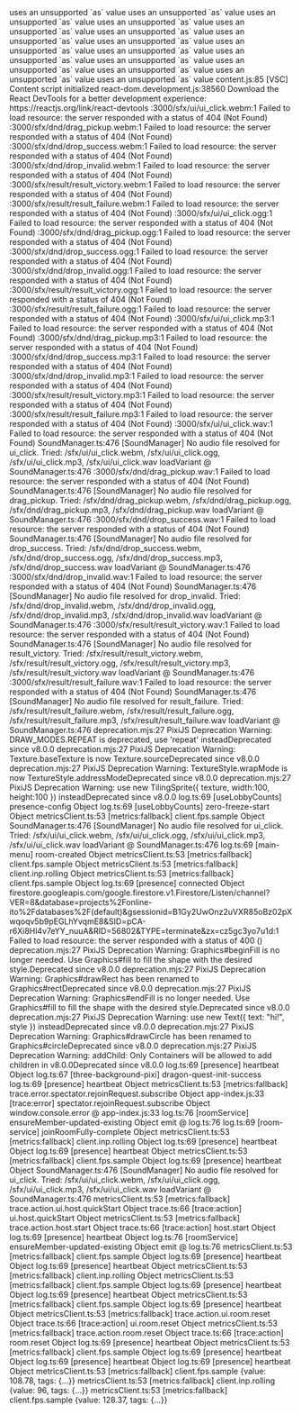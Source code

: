 <link rel=preload> uses an unsupported `as` value
<link rel=preload> uses an unsupported `as` value
<link rel=preload> uses an unsupported `as` value
<link rel=preload> uses an unsupported `as` value
<link rel=preload> uses an unsupported `as` value
<link rel=preload> uses an unsupported `as` value
<link rel=preload> uses an unsupported `as` value
<link rel=preload> uses an unsupported `as` value
<link rel=preload> uses an unsupported `as` value
<link rel=preload> uses an unsupported `as` value
<link rel=preload> uses an unsupported `as` value
<link rel=preload> uses an unsupported `as` value
<link rel=preload> uses an unsupported `as` value
<link rel=preload> uses an unsupported `as` value
<link rel=preload> uses an unsupported `as` value
<link rel=preload> uses an unsupported `as` value
content.js:85 [VSC] Content script initialized
react-dom.development.js:38560 Download the React DevTools for a better development experience: https://reactjs.org/link/react-devtools
:3000/sfx/ui/ui_click.webm:1  Failed to load resource: the server responded with a status of 404 (Not Found)
:3000/sfx/dnd/drag_pickup.webm:1  Failed to load resource: the server responded with a status of 404 (Not Found)
:3000/sfx/dnd/drop_success.webm:1  Failed to load resource: the server responded with a status of 404 (Not Found)
:3000/sfx/dnd/drop_invalid.webm:1  Failed to load resource: the server responded with a status of 404 (Not Found)
:3000/sfx/result/result_victory.webm:1  Failed to load resource: the server responded with a status of 404 (Not Found)
:3000/sfx/result/result_failure.webm:1  Failed to load resource: the server responded with a status of 404 (Not Found)
:3000/sfx/ui/ui_click.ogg:1  Failed to load resource: the server responded with a status of 404 (Not Found)
:3000/sfx/dnd/drag_pickup.ogg:1  Failed to load resource: the server responded with a status of 404 (Not Found)
:3000/sfx/dnd/drop_success.ogg:1  Failed to load resource: the server responded with a status of 404 (Not Found)
:3000/sfx/dnd/drop_invalid.ogg:1  Failed to load resource: the server responded with a status of 404 (Not Found)
:3000/sfx/result/result_victory.ogg:1  Failed to load resource: the server responded with a status of 404 (Not Found)
:3000/sfx/result/result_failure.ogg:1  Failed to load resource: the server responded with a status of 404 (Not Found)
:3000/sfx/ui/ui_click.mp3:1  Failed to load resource: the server responded with a status of 404 (Not Found)
:3000/sfx/dnd/drag_pickup.mp3:1  Failed to load resource: the server responded with a status of 404 (Not Found)
:3000/sfx/dnd/drop_success.mp3:1  Failed to load resource: the server responded with a status of 404 (Not Found)
:3000/sfx/dnd/drop_invalid.mp3:1  Failed to load resource: the server responded with a status of 404 (Not Found)
:3000/sfx/result/result_victory.mp3:1  Failed to load resource: the server responded with a status of 404 (Not Found)
:3000/sfx/result/result_failure.mp3:1  Failed to load resource: the server responded with a status of 404 (Not Found)
:3000/sfx/ui/ui_click.wav:1  Failed to load resource: the server responded with a status of 404 (Not Found)
SoundManager.ts:476 [SoundManager] No audio file resolved for ui_click. Tried: /sfx/ui/ui_click.webm, /sfx/ui/ui_click.ogg, /sfx/ui/ui_click.mp3, /sfx/ui/ui_click.wav
loadVariant @ SoundManager.ts:476
:3000/sfx/dnd/drag_pickup.wav:1  Failed to load resource: the server responded with a status of 404 (Not Found)
SoundManager.ts:476 [SoundManager] No audio file resolved for drag_pickup. Tried: /sfx/dnd/drag_pickup.webm, /sfx/dnd/drag_pickup.ogg, /sfx/dnd/drag_pickup.mp3, /sfx/dnd/drag_pickup.wav
loadVariant @ SoundManager.ts:476
:3000/sfx/dnd/drop_success.wav:1  Failed to load resource: the server responded with a status of 404 (Not Found)
SoundManager.ts:476 [SoundManager] No audio file resolved for drop_success. Tried: /sfx/dnd/drop_success.webm, /sfx/dnd/drop_success.ogg, /sfx/dnd/drop_success.mp3, /sfx/dnd/drop_success.wav
loadVariant @ SoundManager.ts:476
:3000/sfx/dnd/drop_invalid.wav:1  Failed to load resource: the server responded with a status of 404 (Not Found)
SoundManager.ts:476 [SoundManager] No audio file resolved for drop_invalid. Tried: /sfx/dnd/drop_invalid.webm, /sfx/dnd/drop_invalid.ogg, /sfx/dnd/drop_invalid.mp3, /sfx/dnd/drop_invalid.wav
loadVariant @ SoundManager.ts:476
:3000/sfx/result/result_victory.wav:1  Failed to load resource: the server responded with a status of 404 (Not Found)
SoundManager.ts:476 [SoundManager] No audio file resolved for result_victory. Tried: /sfx/result/result_victory.webm, /sfx/result/result_victory.ogg, /sfx/result/result_victory.mp3, /sfx/result/result_victory.wav
loadVariant @ SoundManager.ts:476
:3000/sfx/result/result_failure.wav:1  Failed to load resource: the server responded with a status of 404 (Not Found)
SoundManager.ts:476 [SoundManager] No audio file resolved for result_failure. Tried: /sfx/result/result_failure.webm, /sfx/result/result_failure.ogg, /sfx/result/result_failure.mp3, /sfx/result/result_failure.wav
loadVariant @ SoundManager.ts:476
deprecation.mjs:27 PixiJS Deprecation Warning: DRAW_MODES.REPEAT is deprecated, use 'repeat' insteadDeprecated since v8.0.0
deprecation.mjs:27 PixiJS Deprecation Warning: Texture.baseTexture is now Texture.sourceDeprecated since v8.0.0
deprecation.mjs:27 PixiJS Deprecation Warning: TextureStyle.wrapMode is now TextureStyle.addressModeDeprecated since v8.0.0
deprecation.mjs:27 PixiJS Deprecation Warning: use new TilingSprite({ texture, width:100, height:100 }) insteadDeprecated since v8.0.0
log.ts:69 [useLobbyCounts] presence-config Object
log.ts:69 [useLobbyCounts] zero-freeze-start Object
metricsClient.ts:53 [metrics:fallback] client.fps.sample Object
SoundManager.ts:476 [SoundManager] No audio file resolved for ui_click. Tried: /sfx/ui/ui_click.webm, /sfx/ui/ui_click.ogg, /sfx/ui/ui_click.mp3, /sfx/ui/ui_click.wav
loadVariant @ SoundManager.ts:476
log.ts:69 [main-menu] room-created Object
metricsClient.ts:53 [metrics:fallback] client.fps.sample Object
metricsClient.ts:53 [metrics:fallback] client.inp.rolling Object
metricsClient.ts:53 [metrics:fallback] client.fps.sample Object
log.ts:69 [presence] connected Object
firestore.googleapis.com/google.firestore.v1.Firestore/Listen/channel?VER=8&database=projects%2Fonline-ito%2Fdatabases%2F(default)&gsessionid=B1Gy2UwOnz2uVXR85oBz02pXwqoqv5b9pEGLhYvqmE8&SID=pCA-r6Xi8Hl4v7eYY_nuuA&RID=56802&TYPE=terminate&zx=cz5gc3yo7u1d:1  Failed to load resource: the server responded with a status of 400 ()
deprecation.mjs:27 PixiJS Deprecation Warning: Graphics#beginFill is no longer needed. Use Graphics#fill to fill the shape with the desired style.Deprecated since v8.0.0
deprecation.mjs:27 PixiJS Deprecation Warning: Graphics#drawRect has been renamed to Graphics#rectDeprecated since v8.0.0
deprecation.mjs:27 PixiJS Deprecation Warning: Graphics#endFill is no longer needed. Use Graphics#fill to fill the shape with the desired style.Deprecated since v8.0.0
deprecation.mjs:27 PixiJS Deprecation Warning: use new Text({ text: "hi!", style }) insteadDeprecated since v8.0.0
deprecation.mjs:27 PixiJS Deprecation Warning: Graphics#drawCircle has been renamed to Graphics#circleDeprecated since v8.0.0
deprecation.mjs:27 PixiJS Deprecation Warning: addChild: Only Containers will be allowed to add children in v8.0.0Deprecated since v8.0.0
log.ts:69 [presence] heartbeat Object
log.ts:67 [three-background-pixi] dragon-quest-init-success
log.ts:69 [presence] heartbeat Object
metricsClient.ts:53 [metrics:fallback] trace.error.spectator.rejoinRequest.subscribe Object
app-index.js:33 [trace:error] spectator.rejoinRequest.subscribe Object
window.console.error @ app-index.js:33
log.ts:76 [roomService] ensureMember-updated-existing Object
emit @ log.ts:76
log.ts:69 [room-service] joinRoomFully-complete Object
metricsClient.ts:53 [metrics:fallback] client.inp.rolling Object
log.ts:69 [presence] heartbeat Object
log.ts:69 [presence] heartbeat Object
metricsClient.ts:53 [metrics:fallback] client.fps.sample Object
log.ts:69 [presence] heartbeat Object
SoundManager.ts:476 [SoundManager] No audio file resolved for ui_click. Tried: /sfx/ui/ui_click.webm, /sfx/ui/ui_click.ogg, /sfx/ui/ui_click.mp3, /sfx/ui/ui_click.wav
loadVariant @ SoundManager.ts:476
metricsClient.ts:53 [metrics:fallback] trace.action.ui.host.quickStart Object
trace.ts:66 [trace:action] ui.host.quickStart Object
metricsClient.ts:53 [metrics:fallback] trace.action.host.start Object
trace.ts:66 [trace:action] host.start Object
log.ts:69 [presence] heartbeat Object
log.ts:76 [roomService] ensureMember-updated-existing Object
emit @ log.ts:76
metricsClient.ts:53 [metrics:fallback] client.fps.sample Object
log.ts:69 [presence] heartbeat Object
log.ts:69 [presence] heartbeat Object
metricsClient.ts:53 [metrics:fallback] client.inp.rolling Object
metricsClient.ts:53 [metrics:fallback] client.fps.sample Object
log.ts:69 [presence] heartbeat Object
log.ts:69 [presence] heartbeat Object
metricsClient.ts:53 [metrics:fallback] client.fps.sample Object
log.ts:69 [presence] heartbeat Object
metricsClient.ts:53 [metrics:fallback] trace.action.ui.room.reset Object
trace.ts:66 [trace:action] ui.room.reset Object
metricsClient.ts:53 [metrics:fallback] trace.action.room.reset Object
trace.ts:66 [trace:action] room.reset Object
log.ts:69 [presence] heartbeat Object
metricsClient.ts:53 [metrics:fallback] client.fps.sample Object
log.ts:69 [presence] heartbeat Object
log.ts:69 [presence] heartbeat Object
log.ts:69 [presence] heartbeat Object
metricsClient.ts:53 [metrics:fallback] client.fps.sample {value: 108.78, tags: {…}}
metricsClient.ts:53 [metrics:fallback] client.inp.rolling {value: 96, tags: {…}}
metricsClient.ts:53 [metrics:fallback] client.fps.sample {value: 128.37, tags: {…}}
